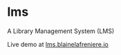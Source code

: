# lms
A Library Management System (LMS)

Live demo at [lms.blainelafreniere.io](http://lms.blainelafreniere.io)
